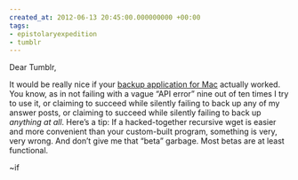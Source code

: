 ```yaml
---
created_at: 2012-06-13 20:45:00.000000000 +00:00
tags:
- epistolaryexpedition
- tumblr
---
```


Dear Tumblr,

It would be really nice if your [backup application for
Mac](http://www.tumblr.com/goodies) actually worked. You know, as in not
failing with a vague “API error” nine out of ten times I try to use it,
or claiming to succeed while silently failing to back up any of my
answer posts, or claiming to succeed while silently failing to back up
*anything at all*. Here’s a tip: If a hacked-together recursive wget is
easier and more convenient than your custom-built program, something is
very, very wrong. And don’t give me that “beta” garbage. Most betas are
at least functional.

~if
